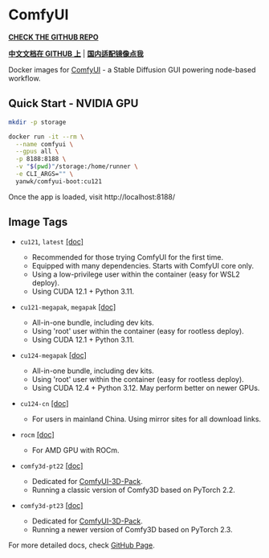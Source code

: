 # ComfyUI

**[CHECK THE GITHUB REPO](https://github.com/YanWenKun/ComfyUI-Docker)**

**[中文文档在 GITHUB 上](https://github.com/YanWenKun/ComfyUI-Docker/blob/main/README.zh.adoc)** 
| 
**[国内适配镜像点我](https://gitee.com/yanwenkun/ComfyUI-Docker/tree/main/cu124-cn)**

Docker images for [ComfyUI](https://github.com/comfyanonymous/ComfyUI) - a Stable Diffusion GUI powering node-based workflow.

## Quick Start - NVIDIA GPU

```sh
mkdir -p storage

docker run -it --rm \
  --name comfyui \
  --gpus all \
  -p 8188:8188 \
  -v "$(pwd)"/storage:/home/runner \
  -e CLI_ARGS="" \
  yanwk/comfyui-boot:cu121
```

Once the app is loaded, visit http://localhost:8188/

## Image Tags

- `cu121`, `latest` [\[doc\]](https://github.com/YanWenKun/ComfyUI-Docker/tree/main/cu121)

  - Recommended for those trying ComfyUI for the first time.
  - Equipped with many dependencies. Starts with ComfyUI core only.
  - Using a low-privilege user within the container (easy for WSL2 deploy).
  - Using CUDA 12.1 + Python 3.11.

- `cu121-megapak`, `megapak` [\[doc\]](https://github.com/YanWenKun/ComfyUI-Docker/tree/main/cu121-megapak)

  - All-in-one bundle, including dev kits.
  - Using 'root' user within the container (easy for rootless deploy).
  - Using CUDA 12.1 + Python 3.11.

- `cu124-megapak` [\[doc\]](https://github.com/YanWenKun/ComfyUI-Docker/tree/main/cu124-megapak)

  - All-in-one bundle, including dev kits.
  - Using 'root' user within the container (easy for rootless deploy).
  - Using CUDA 12.4 + Python 3.12. May perform better on newer GPUs.

- `cu124-cn` [\[doc\]](https://github.com/YanWenKun/ComfyUI-Docker/tree/main/cu124-cn)

  - For users in mainland China. Using mirror sites for all download links.

- `rocm` [\[doc\]](https://github.com/YanWenKun/ComfyUI-Docker/tree/main/rocm)

  - For AMD GPU with ROCm.

- `comfy3d-pt22` [\[doc\]](https://github.com/YanWenKun/ComfyUI-Docker/tree/main/comfy3d-pt22)

  - Dedicated for [ComfyUI-3D-Pack](https://github.com/MrForExample/ComfyUI-3D-Pack).
  - Running a classic version of Comfy3D based on PyTorch 2.2.

- `comfy3d-pt23` [\[doc\]](https://github.com/YanWenKun/ComfyUI-Docker/tree/main/comfy3d-pt23)

  - Dedicated for [ComfyUI-3D-Pack](https://github.com/MrForExample/ComfyUI-3D-Pack).
  - Running a newer version of Comfy3D based on PyTorch 2.3.

For more detailed docs, check [GitHub Page](https://github.com/YanWenKun/ComfyUI-Docker).
